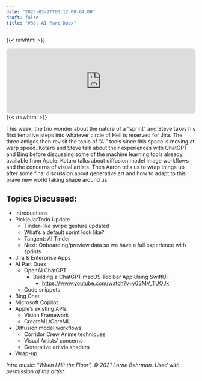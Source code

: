 ```yaml
---
date: "2023-03-27T00:12:00-04:00"
draft: false 
title: "#38: AI Part Duex"
---
```


{{< rawhtml >}}
<iframe id="embedPlayer" src="https://embed.podcasts.apple.com/us/podcast/38-ai-part-duex/id1589612693?i=1000606014090&amp;itsct=podcast_box_player&amp;itscg=30200&amp;ls=1&amp;theme=auto" height="175px" frameborder="0" sandbox="allow-forms allow-popups allow-same-origin allow-scripts allow-top-navigation-by-user-activation" allow="autoplay *; encrypted-media *; clipboard-write" style="width: 100%; max-width: 660px; overflow: hidden; border-radius: 10px; transform: translateZ(0px); animation: 2s ease 0s 6 normal none running loading-indicator; background-color: rgb(228, 228, 228);"></iframe>
{{< /rawhtml >}}

This week, the trio wonder about the nature of a “sprint” and Steve takes his first tentative steps into whatever circle of Hell is reserved for Jira. The three amigos then revisit the topic of “AI” tools since this space is moving at warp speed. Kotaro and Steve talk about their experiences with ChatGPT and Bing before discussing some of the machine learning tools already available from Apple. Kotaro talks about diffusion model image workflows and the concerns of visual artists. Then Aaron tells us to wrap things up after some final discussion about generative art and how to adapt to this brave new world taking shape around us.

## Topics Discussed:

- Introductions
- PickleJarTodo Update
    - Tinder-like swipe gesture updated
    - What’s a default sprint look like?
    - Tangent: AI Tinder
    - Next: Onboarding/preview data so we have a full experience with sprints
- Jira & Enterprise Apps
- AI Part Duex
    - OpenAI ChatGPT
        - Building a ChatGPT macOS Toolbar App Using SwiftUI
            - https://www.youtube.com/watch?v=v6SMV_TUOJk
    - Code snippets
- Bing Chat
- Microsoft Copilot
- Apple’s existing APIs
    - Vision Framework
    - CreateML/CoreML
- Diffusion model workflows
    - Corridor Crew Anime techniques
    - Visual Artists’ concerns
    - Generative art via shaders
- Wrap-up

*Intro music: "When I Hit the Floor", © 2021 Lorne Behrman. Used with permission of the artist.*
